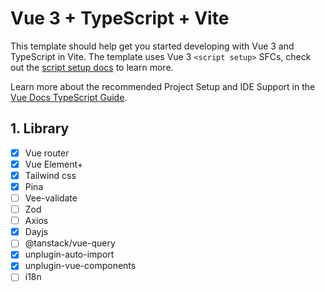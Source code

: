 # Vue 3 + TypeScript + Vite

This template should help get you started developing with Vue 3 and TypeScript in Vite. The template uses Vue 3 `<script setup>` SFCs, check out the [script setup docs](https://v3.vuejs.org/api/sfc-script-setup.html#sfc-script-setup) to learn more.

Learn more about the recommended Project Setup and IDE Support in the [Vue Docs TypeScript Guide](https://vuejs.org/guide/typescript/overview.html#project-setup).

## 1. Library

- [x] Vue router
- [x] Vue Element+
- [x] Tailwind css
- [x] Pina
- [ ] Vee-validate
- [ ] Zod
- [ ] Axios
- [x] Dayjs
- [ ] @tanstack/vue-query
- [x] unplugin-auto-import
- [x] unplugin-vue-components
- [ ] i18n
